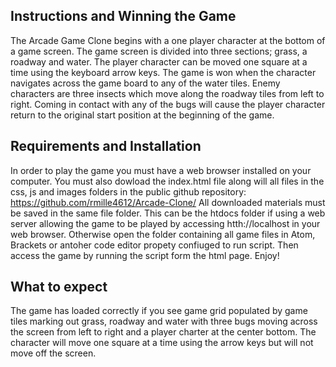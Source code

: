 ## Instructions and Winning the Game

The Arcade Game Clone begins with a one player character at the bottom of a game screen.  The game screen is divided into three sections; grass, a roadway and water.  The player character can be moved one square at a time using the keyboard arrow keys.  The game is won when the character navigates across the game board to any of the water tiles.  Enemy characters are three insects which move along the roadway tiles from left to right.  Coming in contact with any of the bugs will cause the player character return to the original start position at the beginning of the game.


## Requirements and Installation

In order to play the game you must have a web browser installed on your computer.  You must also dowload the index.html file along will all files in the css, js and images folders in the public github repository:  https://github.com/rmille4612/Arcade-Clone/
All downloaded materials must be saved in the same file folder.  This can be the htdocs folder if using a web server allowing the game to be played by accessing htth://localhost in your web browser.  Otherwise open the folder containing all game files in Atom, Brackets or antoher code editor propety confiuged to run script.  Then access the game by running the script form the html page.  Enjoy!


## What to expect

The game has loaded correctly if you see game grid populated by game tiles marking out grass, roadway and water with three bugs moving across the screen from left to right and a player charter at the center bottom. The character will move one square at a time using the arrow keys but will not move off the screen.
